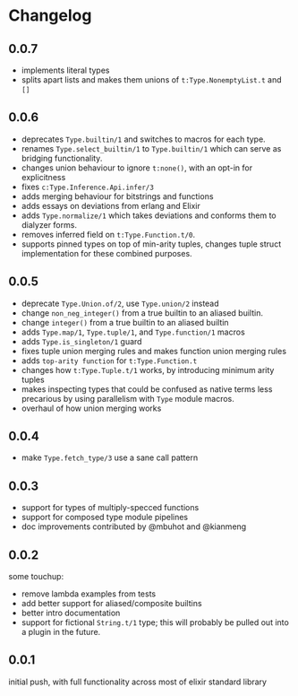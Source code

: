 # Changelog

## 0.0.7
- implements literal types
- splits apart lists and makes them unions of `t:Type.NonemptyList.t` and `[]`

## 0.0.6
- deprecates `Type.builtin/1` and switches to macros for each type.
- renames `Type.select_builtin/1` to `Type.builtin/1` which can serve
  as bridging functionality.
- changes union behaviour to ignore `t:none()`, with an opt-in for
  explicitness
- fixes `c:Type.Inference.Api.infer/3`
- adds merging behaviour for bitstrings and functions
- adds essays on deviations from erlang and Elixir
- adds `Type.normalize/1` which takes deviations and conforms them to
  dialyzer forms.
- removes inferred field on `t:Type.Function.t/0`.
- supports pinned types on top of min-arity tuples, changes tuple struct
  implementation for these combined purposes.

## 0.0.5
- deprecate `Type.Union.of/2`, use `Type.union/2` instead
- change `non_neg_integer()` from a true builtin to an aliased builtin.
- change `integer()` from a true builtin to an aliased builtin
- adds `Type.map/1`, `Type.tuple/1`, and `Type.function/1` macros
- adds `Type.is_singleton/1` guard
- fixes tuple union merging rules and makes function union merging rules
- adds `top-arity function` for `t:Type.Function.t`
- changes how `t:Type.Tuple.t/1` works, by introducing minimum arity tuples
- makes inspecting types that could be confused as native terms less precarious
  by using parallelism with `Type` module macros.
- overhaul of how union merging works

## 0.0.4
- make `Type.fetch_type/3` use a sane call pattern

## 0.0.3
- support for types of multiply-specced functions
- support for composed type module pipelines
- doc improvements contributed by @mbuhot and @kianmeng

## 0.0.2

some touchup:
- remove lambda examples from tests
- add better support for aliased/composite builtins
- better intro documentation
- support for fictional `String.t/1` type; this will
  probably be pulled out into a plugin in the future.

## 0.0.1

initial push, with full functionality across most of elixir standard library
